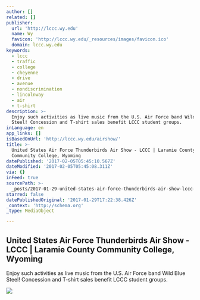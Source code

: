 ```yaml
---
author: []
related: []
publisher:
  url: 'http://lccc.wy.edu'
  name: Wy
  favicon: 'http://lccc.wy.edu/_resources/images/favicon.ico'
  domain: lccc.wy.edu
keywords:
  - lccc
  - traffic
  - college
  - cheyenne
  - drive
  - avenue
  - nondiscrimination
  - lincolnway
  - air
  - t-shirt
description: >-
  Enjoy such activities as live music from the U.S. Air Force band Wild Blue
  Steel! Concession and T-shirt sales benefit LCCC student groups.
inLanguage: en
app_links: []
isBasedOnUrl: 'http://lccc.wy.edu/airshow/'
title: >-
  United States Air Force Thunderbirds Air Show - LCCC | Laramie County
  Community College, Wyoming
datePublished: '2017-02-05T05:45:10.567Z'
dateModified: '2017-02-05T05:45:08.311Z'
via: {}
inFeed: true
sourcePath: >-
  _posts/2017-01-29-united-states-air-force-thunderbirds-air-show-lccc-or-laram.md
starred: false
datePublishedOriginal: '2017-01-29T17:22:38.426Z'
_context: 'http://schema.org'
_type: MediaObject

---
```

<article style=""><h1>United States Air Force Thunderbirds Air Show - LCCC | Laramie County Community College, Wyoming</h1><p>Enjoy such activities as live music from the U.S. Air Force band Wild Blue Steel! Concession and T-shirt sales benefit LCCC student groups.</p><img src="http://lccc.wy.edu/images/happenings/2016/LCCC-Site-Plan-for-Air-SHow_2016.jpg" /></article>